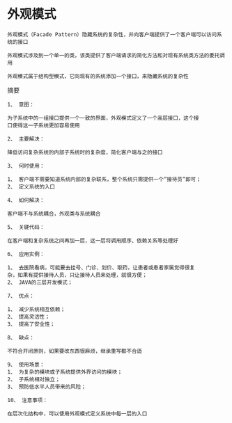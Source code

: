 # 外观模式
````
外观模式（Facade Pattern）隐藏系统的复杂性，并向客户端提供了一个客户端可以访问系统的接口

外观模式涉及到一个单一的类，该类提供了客户端请求的简化方法和对现有系统类方法的委托调用

外观模式属于结构型模式，它向现有的系统添加一个接口，来隐藏系统的复杂性
````

摘要
````
1、 意图：

为子系统中的一组接口提供一个一致的界面，外观模式定义了一个高层接口，这个接
口使得这一子系统更加容易使用

````
````
2、 主要解决：

降低访问复杂系统的内部子系统时的复杂度，简化客户端与之的接口
````
````
3、 何时使用：

1、 客户端不需要知道系统内部的复杂联系，整个系统只需提供一个”接待员”即可；
2、 定义系统的入口
````
````
4、 如何解决：

客户端不与系统耦合，外观类与系统耦合
````
````
5、 关键代码：

在客户端和复杂系统之间再加一层，这一层将调用顺序、依赖关系等处理好
````
````
6、 应用实例：

1、 去医院看病，可能要去挂号、门诊、划价、取药，让患者或患者家属觉得很复
杂，如果有提供接待人员，只让接待人员来处理，就很方便；
2、 JAVA的三层开发模式；
````
````
7、 优点：

1、 减少系统相互依赖；
2、 提高灵活性；
3、 提高了安全性；
````
````
8、 缺点：

不符合开闭原则，如果要改东西很麻烦，继承重写都不合适
````
````
9、 使用场景：
1、 为复杂的模块或子系统提供外界访问的模块；
2、 子系统相对独立；
3、 预防低水平人员带来的风险；
````
````
10、 注意事项：

在层次化结构中，可以使用外观模式定义系统中每一层的入口
````

